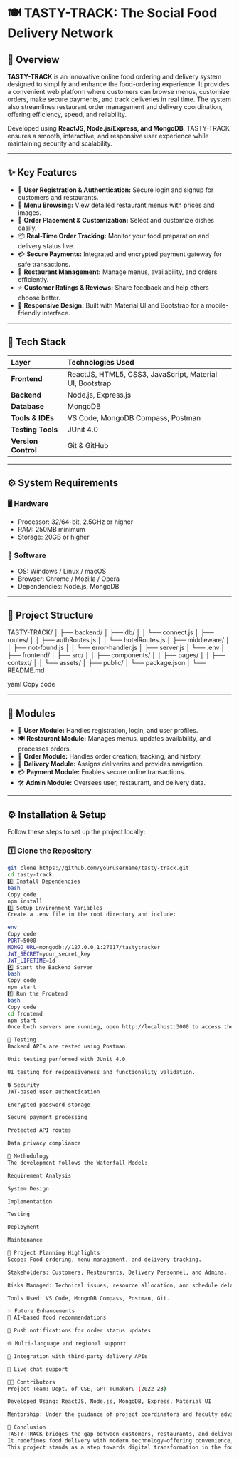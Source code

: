 # 🍽️ TASTY-TRACK: The Social Food Delivery Network

## 📖 Overview
**TASTY-TRACK** is an innovative online food ordering and delivery system designed to simplify and enhance the food-ordering experience. It provides a convenient web platform where customers can browse menus, customize orders, make secure payments, and track deliveries in real time. The system also streamlines restaurant order management and delivery coordination, offering efficiency, speed, and reliability.

Developed using **ReactJS, Node.js/Express, and MongoDB**, TASTY-TRACK ensures a smooth, interactive, and responsive user experience while maintaining security and scalability.

---

## ✨ Key Features
- 🔐 **User Registration & Authentication:** Secure login and signup for customers and restaurants.  
- 📜 **Menu Browsing:** View detailed restaurant menus with prices and images.  
- 🛒 **Order Placement & Customization:** Select and customize dishes easily.  
- 📦 **Real-Time Order Tracking:** Monitor your food preparation and delivery status live.  
- 💳 **Secure Payments:** Integrated and encrypted payment gateway for safe transactions.  
- 🍴 **Restaurant Management:** Manage menus, availability, and orders efficiently.  
- ⭐ **Customer Ratings & Reviews:** Share feedback and help others choose better.  
- 📱 **Responsive Design:** Built with Material UI and Bootstrap for a mobile-friendly interface.  

---

## 🧰 Tech Stack

| Layer | Technologies Used |
|:------|:------------------|
| **Frontend** | ReactJS, HTML5, CSS3, JavaScript, Material UI, Bootstrap |
| **Backend** | Node.js, Express.js |
| **Database** | MongoDB |
| **Tools & IDEs** | VS Code, MongoDB Compass, Postman |
| **Testing Tools** | JUnit 4.0 |
| **Version Control** | Git & GitHub |

---

## ⚙️ System Requirements

### 🖥️ Hardware
- Processor: 32/64-bit, 2.5GHz or higher  
- RAM: 250MB minimum  
- Storage: 20GB or higher  

### 💽 Software
- OS: Windows / Linux / macOS  
- Browser: Chrome / Mozilla / Opera  
- Dependencies: Node.js, MongoDB  

---

## 📁 Project Structure

TASTY-TRACK/
│
├── backend/
│ ├── db/
│ │ └── connect.js
│ ├── routes/
│ │ ├── authRoutes.js
│ │ └── hotelRoutes.js
│ ├── middleware/
│ │ ├── not-found.js
│ │ └── error-handler.js
│ ├── server.js
│ └── .env
│
├── frontend/
│ ├── src/
│ │ ├── components/
│ │ ├── pages/
│ │ ├── context/
│ │ └── assets/
│ ├── public/
│ └── package.json
│
└── README.md

yaml
Copy code

---

## 🧩 Modules

- 👤 **User Module:** Handles registration, login, and user profiles.  
- 🍽️ **Restaurant Module:** Manages menus, updates availability, and processes orders.  
- 🧾 **Order Module:** Handles order creation, tracking, and history.  
- 🚴 **Delivery Module:** Assigns deliveries and provides navigation.  
- 💳 **Payment Module:** Enables secure online transactions.  
- 🛠️ **Admin Module:** Oversees user, restaurant, and delivery data.  

---

## ⚙️ Installation & Setup

Follow these steps to set up the project locally:

### 1️⃣ Clone the Repository
```bash
git clone https://github.com/yourusername/tasty-track.git
cd tasty-track
2️⃣ Install Dependencies
bash
Copy code
npm install
3️⃣ Setup Environment Variables
Create a .env file in the root directory and include:

env
Copy code
PORT=5000
MONGO_URL=mongodb://127.0.0.1:27017/tastytracker
JWT_SECRET=your_secret_key
JWT_LIFETIME=1d
4️⃣ Start the Backend Server
bash
Copy code
npm start
5️⃣ Run the Frontend
bash
Copy code
cd frontend
npm start
Once both servers are running, open http://localhost:3000 to access the application.

🧪 Testing
Backend APIs are tested using Postman.

Unit testing performed with JUnit 4.0.

UI testing for responsiveness and functionality validation.

🔒 Security
JWT-based user authentication

Encrypted password storage

Secure payment processing

Protected API routes

Data privacy compliance

🧠 Methodology
The development follows the Waterfall Model:

Requirement Analysis

System Design

Implementation

Testing

Deployment

Maintenance

🧾 Project Planning Highlights
Scope: Food ordering, menu management, and delivery tracking.

Stakeholders: Customers, Restaurants, Delivery Personnel, and Admins.

Risks Managed: Technical issues, resource allocation, and schedule delays.

Tools Used: VS Code, MongoDB Compass, Postman, Git.

💡 Future Enhancements
🤖 AI-based food recommendations

🔔 Push notifications for order status updates

🌐 Multi-language and regional support

🧭 Integration with third-party delivery APIs

💬 Live chat support

👩‍💻 Contributors
Project Team: Dept. of CSE, GPT Tumakuru (2022–23)

Developed Using: ReactJS, Node.js, MongoDB, Express, Material UI

Mentorship: Under the guidance of project coordinators and faculty advisors

🏁 Conclusion
TASTY-TRACK bridges the gap between customers, restaurants, and delivery personnel through a fast, reliable, and user-friendly digital platform.
It redefines food delivery with modern technology—offering convenience, transparency, and satisfaction for all stakeholders.
This project stands as a step towards digital transformation in the food service industry.



